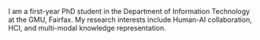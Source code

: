 I am a first-year PhD student in the Department of Information Technology at the GMU, Fairfax. My research interests include Human-AI collaboration, HCI, and multi-modal knowledge representation.







